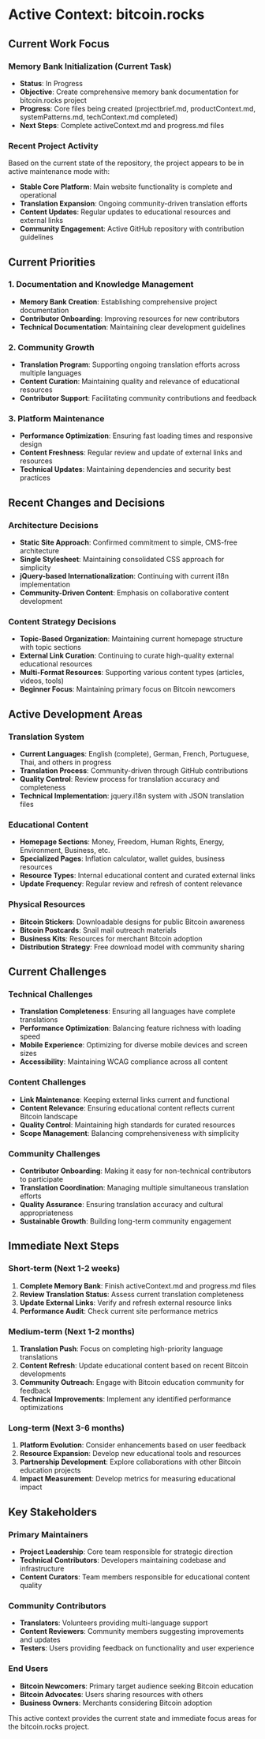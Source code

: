 # Active Context: bitcoin.rocks

## Current Work Focus

### Memory Bank Initialization (Current Task)
- **Status**: In Progress
- **Objective**: Create comprehensive memory bank documentation for bitcoin.rocks project
- **Progress**: Core files being created (projectbrief.md, productContext.md, systemPatterns.md, techContext.md completed)
- **Next Steps**: Complete activeContext.md and progress.md files

### Recent Project Activity
Based on the current state of the repository, the project appears to be in active maintenance mode with:
- **Stable Core Platform**: Main website functionality is complete and operational
- **Translation Expansion**: Ongoing community-driven translation efforts
- **Content Updates**: Regular updates to educational resources and external links
- **Community Engagement**: Active GitHub repository with contribution guidelines

## Current Priorities

### 1. Documentation and Knowledge Management
- **Memory Bank Creation**: Establishing comprehensive project documentation
- **Contributor Onboarding**: Improving resources for new contributors
- **Technical Documentation**: Maintaining clear development guidelines

### 2. Community Growth
- **Translation Program**: Supporting ongoing translation efforts across multiple languages
- **Content Curation**: Maintaining quality and relevance of educational resources
- **Contributor Support**: Facilitating community contributions and feedback

### 3. Platform Maintenance
- **Performance Optimization**: Ensuring fast loading times and responsive design
- **Content Freshness**: Regular review and update of external links and resources
- **Technical Updates**: Maintaining dependencies and security best practices

## Recent Changes and Decisions

### Architecture Decisions
- **Static Site Approach**: Confirmed commitment to simple, CMS-free architecture
- **Single Stylesheet**: Maintaining consolidated CSS approach for simplicity
- **jQuery-based Internationalization**: Continuing with current i18n implementation
- **Community-Driven Content**: Emphasis on collaborative content development

### Content Strategy Decisions
- **Topic-Based Organization**: Maintaining current homepage structure with topic sections
- **External Link Curation**: Continuing to curate high-quality external educational resources
- **Multi-Format Resources**: Supporting various content types (articles, videos, tools)
- **Beginner Focus**: Maintaining primary focus on Bitcoin newcomers

## Active Development Areas

### Translation System
- **Current Languages**: English (complete), German, French, Portuguese, Thai, and others in progress
- **Translation Process**: Community-driven through GitHub contributions
- **Quality Control**: Review process for translation accuracy and completeness
- **Technical Implementation**: jquery.i18n system with JSON translation files

### Educational Content
- **Homepage Sections**: Money, Freedom, Human Rights, Energy, Environment, Business, etc.
- **Specialized Pages**: Inflation calculator, wallet guides, business resources
- **Resource Types**: Internal educational content and curated external links
- **Update Frequency**: Regular review and refresh of content relevance

### Physical Resources
- **Bitcoin Stickers**: Downloadable designs for public Bitcoin awareness
- **Bitcoin Postcards**: Snail mail outreach materials
- **Business Kits**: Resources for merchant Bitcoin adoption
- **Distribution Strategy**: Free download model with community sharing

## Current Challenges

### Technical Challenges
- **Translation Completeness**: Ensuring all languages have complete translations
- **Performance Optimization**: Balancing feature richness with loading speed
- **Mobile Experience**: Optimizing for diverse mobile devices and screen sizes
- **Accessibility**: Maintaining WCAG compliance across all content

### Content Challenges
- **Link Maintenance**: Keeping external links current and functional
- **Content Relevance**: Ensuring educational content reflects current Bitcoin landscape
- **Quality Control**: Maintaining high standards for curated resources
- **Scope Management**: Balancing comprehensiveness with simplicity

### Community Challenges
- **Contributor Onboarding**: Making it easy for non-technical contributors to participate
- **Translation Coordination**: Managing multiple simultaneous translation efforts
- **Quality Assurance**: Ensuring translation accuracy and cultural appropriateness
- **Sustainable Growth**: Building long-term community engagement

## Immediate Next Steps

### Short-term (Next 1-2 weeks)
1. **Complete Memory Bank**: Finish activeContext.md and progress.md files
2. **Review Translation Status**: Assess current translation completeness
3. **Update External Links**: Verify and refresh external resource links
4. **Performance Audit**: Check current site performance metrics

### Medium-term (Next 1-2 months)
1. **Translation Push**: Focus on completing high-priority language translations
2. **Content Refresh**: Update educational content based on recent Bitcoin developments
3. **Community Outreach**: Engage with Bitcoin education community for feedback
4. **Technical Improvements**: Implement any identified performance optimizations

### Long-term (Next 3-6 months)
1. **Platform Evolution**: Consider enhancements based on user feedback
2. **Resource Expansion**: Develop new educational tools and resources
3. **Partnership Development**: Explore collaborations with other Bitcoin education projects
4. **Impact Measurement**: Develop metrics for measuring educational impact

## Key Stakeholders

### Primary Maintainers
- **Project Leadership**: Core team responsible for strategic direction
- **Technical Contributors**: Developers maintaining codebase and infrastructure
- **Content Curators**: Team members responsible for educational content quality

### Community Contributors
- **Translators**: Volunteers providing multi-language support
- **Content Reviewers**: Community members suggesting improvements and updates
- **Testers**: Users providing feedback on functionality and user experience

### End Users
- **Bitcoin Newcomers**: Primary target audience seeking Bitcoin education
- **Bitcoin Advocates**: Users sharing resources with others
- **Business Owners**: Merchants considering Bitcoin adoption

This active context provides the current state and immediate focus areas for the bitcoin.rocks project.
